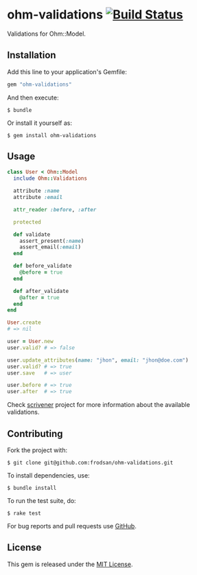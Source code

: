 ohm-validations [![Build Status](https://travis-ci.org/frodsan/ohm-validations.svg)](https://travis-ci.org/frodsan/ohm-validations)
===============

Validations for Ohm::Model.

Installation
------------

Add this line to your application's Gemfile:

```ruby
gem "ohm-validations"
```

And then execute:

```
$ bundle
```

Or install it yourself as:

```
$ gem install ohm-validations
```

Usage
-----

```ruby
class User < Ohm::Model
  include Ohm::Validations

  attribute :name
  attribute :email

  attr_reader :before, :after

  protected

  def validate
    assert_present(:name)
    assert_email(:email)
  end

  def before_validate
    @before = true
  end

  def after_validate
    @after = true
  end
end

User.create
# => nil

user = User.new
user.valid? # => false

user.update_attributes(name: "jhon", email: "jhon@doe.com")
user.valid? # => true
user.save   # => user

user.before # => true
user.after  # => true
```

Check [scrivener][scrivener] project for more information
about the available validations.

Contributing
------------

Fork the project with:

```
$ git clone git@github.com:frodsan/ohm-validations.git
```

To install dependencies, use:

```
$ bundle install
```

To run the test suite, do:

```
$ rake test
```

For bug reports and pull requests use [GitHub][issues].

License
-------

This gem is released under the [MIT License][mit].

[mit]: http://www.opensource.org/licenses/MIT
[issues]: https://github.com/frodsan/ohm-validations/issues
[scrivener]: https://github.com/soveran/scrivener
